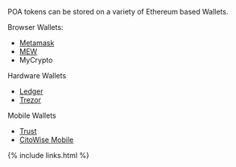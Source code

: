 POA tokens can be stored on a variety of Ethereum based Wallets.

Browser Wallets:
- [Metamask](https://github.com/poanetwork/wiki/wiki/POA-Network-on-MetaMask)
- [MEW](https://github.com/poanetwork/wiki/wiki/POA-Network-on-MEW)
- MyCrypto

Hardware Wallets
- [Ledger](https://github.com/poanetwork/wiki/wiki/POA-Network-on-Ledger)
- [Trezor](https://github.com/poanetwork/wiki/wiki/POA-Network-on-Trezor)

Mobile Wallets
- [Trust](https://github.com/poanetwork/wiki/wiki/POA-Network-on-Trust-Wallet)
- [CitoWise Mobile](https://github.com/poanetwork/wiki/wiki/POA-Network-on-Citowise)

{% include links.html %}